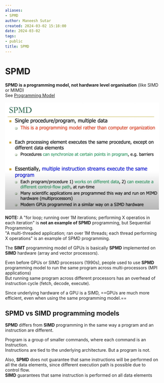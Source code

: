 ```yaml
---
aliases:
- SPMD
author: Maneesh Sutar
created: 2024-03-02 15:18:00
date: 2024-03-02
tags:
- public
title: SPMD
---
```


# SPMD

**SPMD is a programming model, not hardware level organisation** (like SIMD or MIMD)  
See [Programming Model](../ComputerArchitecture/programming_and_execution_model.md)

![SPMD](Artifacts/SPMD.jpeg)

**NOTE:** A "for loop; running over 1M iterations; performing X operatios in each iteration" is **not an example of SPMD** programming, but Sequential Programming.  
"A multi-threaded application; ran over 1M threads; each thread performing X operations" is an example of SPMD programming.

The **SIMT** programming model of GPUs is basically **SPMD** implemented on **SIMD** hardware (array and vector processors).

Even before GPUs or SIMD processors (1990s), people used to use **SPMD** programming model to run the same program across multi-processors (MPI applications)  
But running same program across different processors has an overhead of instruction cycle (fetch, decode, execute).

Since underlying hardware of a GPU is a SIMD, ==GPUs are much more efficient, even when using the same programming model.==

## SPMD vs SIMD programming models

**SPMD** differs from **SIMD** programming in the same way a program and an instruction are different.

Program is a group of smaller commands, where each command is an Instruction.  
Instructions are tied to the underlying architecture. But a program is not.

Also, **SPMD** does not guarantee that same instructions will be performed on all the data elements, since different execution path is possible due to control flow.  
**SIMD** guarantees that same instruction is performed on all data elements
